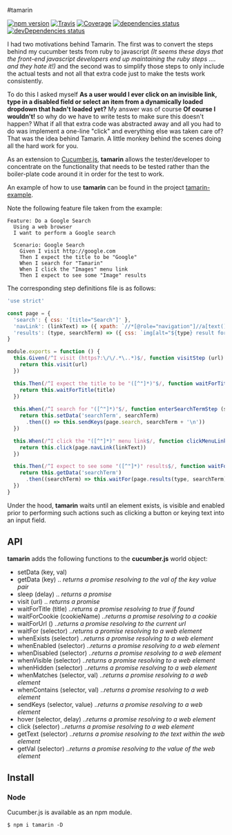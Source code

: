 #tamarin

<p align="left">
  <a href="https://www.npmjs.com/package/tamarin"><img src="https://img.shields.io/npm/v/tamarin.svg" alt="npm version"></a>
  <a href="https://travis-ci.org/ajaxscape/tamarin"><img src="https://img.shields.io/travis/ajaxscape/tamarin/master.svg" alt="Travis"></a>
  <a href="https://coveralls.io/github/ajaxscape/tamarin"><img src="https://coveralls.io/repos/github/ajaxscape/tamarin/badge.svg" alt="Coverage"></a>
  <a href="https://david-dm.org/ajaxscape/tamarin"><img src="https://david-dm.org/ajaxscape/tamarin/status.svg" alt="dependencies status"></a>
  <a href="https://david-dm.org/ajaxscape/tamarin"><img src="https://david-dm.org/ajaxscape/tamarin/dev-status.svg" alt="devDependencies status"></a>
</p>

I had two motivations behind Tamarin.  The first was to convert the steps behind my cucumber tests from ruby to javascript _(It seems these days that the front-end javascript developers end up maintaining the ruby steps .... and they hate it!)_ and the second was to simplify those steps to only include the actual tests and not all that extra code just to make the tests work consistently.  

To do this I asked myself __As a user would I ever click on an invisible link, type in a disabled field or select an item from a dynamically loaded dropdown that hadn't loaded yet?__  My answer was of course __Of course I wouldn't!__ so why do we have to write tests to make sure this doesn't happen?  What if all that extra code was abstracted away and all you had to do was implement a one-line "click" and everything else was taken care of?
That was the idea behind Tamarin.  A little monkey behind the scenes doing all the hard work for you.

As an extension to [Cucumber.js](https://www.npmjs.com/package/cucumber), __tamarin__ allows the tester/developer to concentrate on the functionality that needs to be tested rather than the boiler-plate code around it in order for the test to work.

An example of how to use __tamarin__ can be found in the project [tamarin-example](https://github.com/ajaxscape/tamarin-example).

Note the following feature file taken from the example:

```gherkin
Feature: Do a Google Search
  Using a web browser
  I want to perform a Google search

  Scenario: Google Search
    Given I visit http://google.com
    Then I expect the title to be "Google"
    When I search for "Tamarin"
    When I click the "Images" menu link
    Then I expect to see some "Image" results
```

The corresponding step definitions file is as follows:

```javascript
'use strict'

const page = {
  'search': { css: '[title="Search"]' },
  'navLink': (linkText) => ({ xpath: `//*[@role="navigation"]//a[text()="${linkText}"]` }),
  'results': (type, searchTerm) => ({ css: `img[alt="${type} result for ${searchTerm}"]` })
}

module.exports = function () {
  this.Given(/^I visit (https?:\/\/.*\..*)$/, function visitStep (url) {
    return this.visit(url)
  })

  this.Then(/^I expect the title to be "([^"]*)"$/, function waitForTitleStep (title) {
    return this.waitForTitle(title)
  })
  
  this.When(/^I search for "([^"]*)"$/, function enterSearchTermStep (searchTerm) {
    return this.setData('searchTerm', searchTerm)
      .then(() => this.sendKeys(page.search, searchTerm + '\n'))
  })

  this.When(/^I click the "([^"]*)" menu link$/, function clickMenuLinkStep (linkText) {
    return this.click(page.navLink(linkText))
  })

  this.Then(/^I expect to see some "([^"]*)" results$/, function waitForResultsStep (type) {
    return this.getData('searchTerm')
      .then((searchTerm) => this.waitFor(page.results(type, searchTerm)))
  })
}
```

Under the hood, __tamarin__ waits until an element exists, is visible and enabled prior to performing such actions such as clicking a button or keying text into an input field.

## API
__tamarin__ adds the following functions to the __cucumber.js__ world object:
* setData (key, val)
* getData (key) .. _returns a promise resolving to the val of the key value pair_
* sleep (delay) .. _returns a promise_
* visit (url) .. _returns a promise_
* waitForTitle (title) .._returns a promise resolving to true if found_
* waitForCookie (cookieName) .._returns a promise resolving to a cookie_
* waitForUrl () .._returns a promise resolving to the current url_
* waitFor (selector) .._returns a promise resolving to a web element_
* whenExists (selector) .._returns a promise resolving to a web element_
* whenEnabled (selector) .._returns a promise resolving to a web element_
* whenDisabled (selector) .._returns a promise resolving to a web element_
* whenVisible (selector) .._returns a promise resolving to a web element_
* whenHidden (selector) .._returns a promise resolving to a web element_
* whenMatches (selector, val) .._returns a promise resolving to a web element_
* whenContains (selector, val) .._returns a promise resolving to a web element_
* sendKeys (selector, value) .._returns a promise resolving to a web element_
* hover (selector, delay) .._returns a promise resolving to a web element_
* click (selector) .._returns a promise resolving to a web element_
* getText (selector) .._returns a promise resolving to the text within the web element_
* getVal (selector) .._returns a promise resolving to the value of the web element_

## Install

### Node

Cucumber.js is available as an npm module.

``` shell
$ npm i tamarin -D
```
